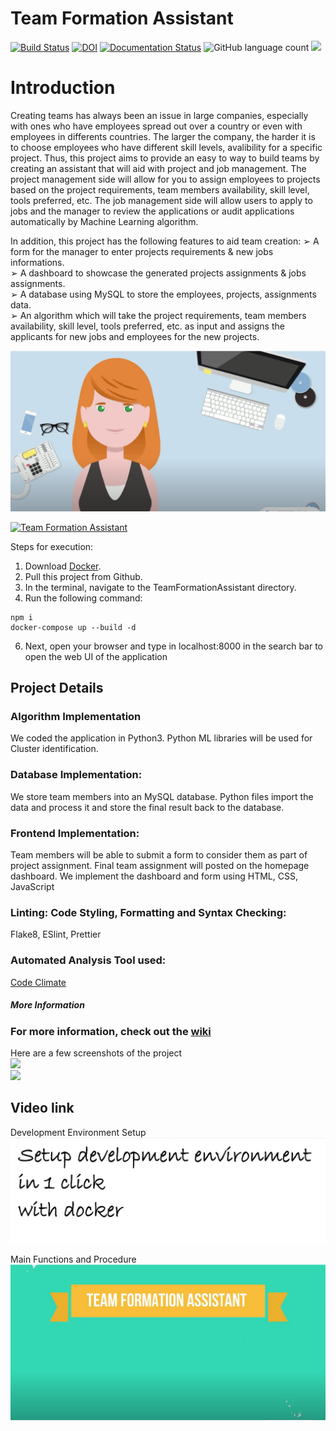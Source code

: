 # Team Formation Assistant

[![Build Status](https://app.travis-ci.com/yliang123/TeamFormationAssistant.svg?branch=master)](https://app.travis-ci.com/yliang123/TeamFormationAssistant)
[![DOI](https://zenodo.org/badge/408224049.svg)](https://zenodo.org/badge/latestdoi/408224049)
[![Documentation Status](https://readthedocs.org/projects/ansicolortags/badge/?version=latest)](http://ansicolortags.readthedocs.io/?badge=latest)
![GitHub language count](https://img.shields.io/github/languages/count/AmitMandliya/TeamFormationAssistant?style=flat-square)
<img src=https://img.shields.io/github/license/yliang123/TeamFormationAssistant>

# Introduction

Creating teams has always been an issue in large companies, especially with ones who have employees spread out over a country or even with employees in differents countries. The larger the company, the harder it is to choose employees who have different skill levels, avalibility for a specific project. Thus, this project aims to provide an easy to way to build teams by creating an assistant that will aid with project and job management. The project management side will allow for you to assign employees to projects based on the project requirements, team members availability, skill level, tools preferred, etc. The job management side will allow users to apply to jobs and the manager to review the applications or audit applications automatically by Machine Learning algorithm.

In addition, this project has the following features to aid team creation:
➢ A form for the manager to enter projects requirements & new jobs informations.<br/>
➢ A dashboard to showcase the generated projects assignments & jobs assignments.<br/>
➢ A database using MySQL to store the employees, projects, assignments data.<br/>
➢ An algorithm which will take the project requirements, team members availability, skill level, tools preferred, etc. as input and assigns the applicants for new jobs and employees for the new projects.<br/>

[![Team Formation Assistant Project 2](https://github.com/yliang123/CSC510-Group18/blob/main/teamformation.png)](https://www.youtube.com/watch?v=U7m2TXdxnak)

[![Team Formation Assistant](https://github.com/lokesh45/TeamFormationAssistant/blob/master/Assistant.png)](https://www.youtube.com/watch?v=LmKjp3aQPEI&feature=youtu.be)

Steps for execution:

1. Download [Docker](https://docs.docker.com/get-docker/).
2. Pull this project from Github.
3. In the terminal, navigate to the TeamFormationAssistant directory.
4. Run the following command:
```
npm i
docker-compose up --build -d
```
6. Next, open your browser and type in localhost:8000 in the search bar to open the web UI of the application

## Project Details

### Algorithm Implementation

We coded the application in Python3. Python ML libraries will be used for
Cluster identification.<br/>

### Database Implementation:

We store team members into an MySQL database. Python files import the
data and process it and store the final result back to the database.<br/>

### Frontend Implementation:

Team members will be able to submit a form to consider them as part of project
assignment.
Final team assignment will posted on the homepage dashboard. We 
implement the dashboard and form using HTML, CSS, JavaScript

### Linting: Code Styling, Formatting and Syntax Checking:
Flake8, ESlint, Prettier

### Automated Analysis Tool used:
[Code Climate](https://codeclimate.com/github/yliang123/TeamFormationAssistant)

##### More Information

### For more information, check out the [wiki](https://github.com/yliang123/TeamFormationAssistant/wiki)

Here are a few screenshots of the project<br>
![](https://github.com/yliang123/TeamFormationAssistant/blob/master/images/Screen%20Shot%202021-09-30%20at%203.45.46%20PM.png)<br>
![](https://github.com/yliang123/TeamFormationAssistant/blob/master/images/Screen%20Shot%202021-09-30%20at%203.46.40%20PM.png)

## Video link

Development Environment Setup
[![Development Environment Setup](https://github.com/AmitMandliya/TeamFormationAssistant/blob/master/images/Development.png)](https://youtu.be/WLMfi0sLFsA)

Main Functions and Procedure
[![Main Functions and Procedure](https://github.com/AmitMandliya/TeamFormationAssistant/blob/master/images/teamFormation.PNG)](https://youtu.be/Xtcq-58arUU)
